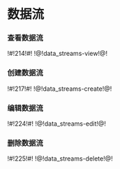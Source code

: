 # 数据流

### 查看数据流

!#!214!#!
!@!data_streams-view!@!



### 创建数据流

!#!217!#!
!@!data_streams-create!@!



### 编辑数据流

!#!224!#!
!@!data_streams-edit!@!



### 删除数据流

!#!225!#!
!@!data_streams-delete!@!



